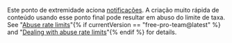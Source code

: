 Este ponto de extremidade aciona [notificações](/articles/about-notifications/). A criação muito rápida de conteúdo usando esse ponto final pode resultar em abuso do limite de taxa. See "[Abuse rate limits](/v3/#abuse-rate-limits)"{% if currentVersion == "free-pro-team@latest" %} and "[Dealing with abuse rate limits](/v3/guides/best-practices-for-integrators/#dealing-with-abuse-rate-limits)"{% endif %} for details.
